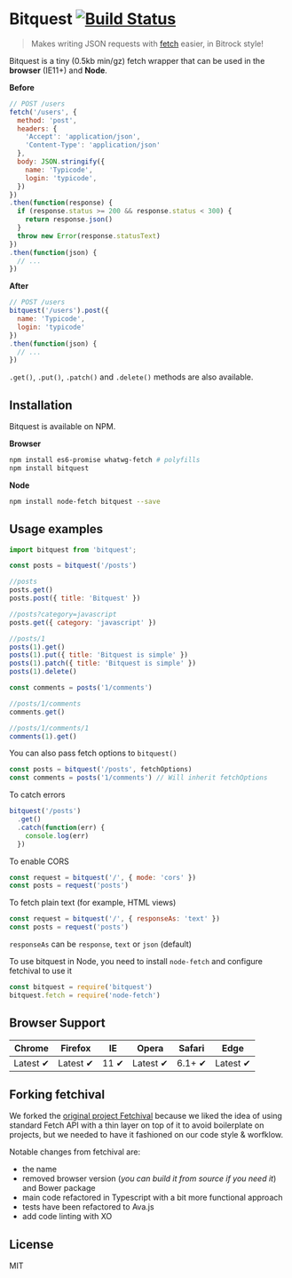 # Bitquest [![Build Status](https://travis-ci.org/bitrock-frontend/bitquest.svg?branch=master)](https://travis-ci.org/bitrock-frontend/bitquest)

> Makes writing JSON requests with [fetch](https://github.com/github/fetch) easier, in Bitrock style!

Bitquest is a tiny (0.5kb min/gz) fetch wrapper that can be used in the __browser__ (IE11+) and __Node__.

__Before__

```javascript
// POST /users
fetch('/users', {
  method: 'post',
  headers: {
    'Accept': 'application/json',
    'Content-Type': 'application/json'
  },
  body: JSON.stringify({
    name: 'Typicode',
    login: 'typicode',
  })
})
.then(function(response) {
  if (response.status >= 200 && response.status < 300) {
    return response.json()
  }
  throw new Error(response.statusText)
})
.then(function(json) {
  // ...
})
```

__After__

```javascript
// POST /users
bitquest('/users').post({
  name: 'Typicode',
  login: 'typicode'
})
.then(function(json) {
  // ...
})
```

`.get()`, `.put()`, `.patch()` and `.delete()` methods are also available.

## Installation

Bitquest is available on NPM.

__Browser__
```bash
npm install es6-promise whatwg-fetch # polyfills
npm install bitquest
```

__Node__

```bash
npm install node-fetch bitquest --save
```

## Usage examples

```javascript
import bitquest from 'bitquest';

const posts = bitquest('/posts')

//posts
posts.get()
posts.post({ title: 'Bitquest' })

//posts?category=javascript
posts.get({ category: 'javascript' })

//posts/1
posts(1).get()
posts(1).put({ title: 'Bitquest is simple' })
posts(1).patch({ title: 'Bitquest is simple' })
posts(1).delete()

const comments = posts('1/comments')

//posts/1/comments
comments.get()

//posts/1/comments/1
comments(1).get()
```

You can also pass fetch options to `bitquest()`

```javascript
const posts = bitquest('/posts', fetchOptions)
const comments = posts('1/comments') // Will inherit fetchOptions
```

To catch errors

```javascript
bitquest('/posts')
  .get()
  .catch(function(err) {
    console.log(err)
  })
```

To enable CORS

```javascript
const request = bitquest('/', { mode: 'cors' })
const posts = request('posts')
```

To fetch plain text (for example, HTML views)

```javascript
const request = bitquest('/', { responseAs: 'text' })
const posts = request('posts')
```

`responseAs` can be `response`, `text` or `json` (default)

To use bitquest in Node, you need to install `node-fetch` and configure fetchival to use it

```javascript
const bitquest = require('bitquest')
bitquest.fetch = require('node-fetch')
```

## Browser Support

Chrome | Firefox | IE | Opera | Safari | Edge
--- | --- | --- | --- | --- | --- |
Latest ✔ | Latest ✔ | 11 ✔ | Latest ✔ | 6.1+ ✔ | Latest ✔ |

## Forking fetchival
We forked the [original project Fetchival](https://github.com/typicode/fetchival) because we liked the idea of using standard Fetch API with a thin layer on top of it to avoid boilerplate on projects, but we needed to have it fashioned on our code style & worfklow.

Notable changes from fetchival are:

* the name
* removed browser version (*you can build it from source if you need it*) and Bower package
* main code refactored in Typescript with a bit more functional approach
* tests have been refactored to Ava.js
* add code linting with XO


## License
MIT

